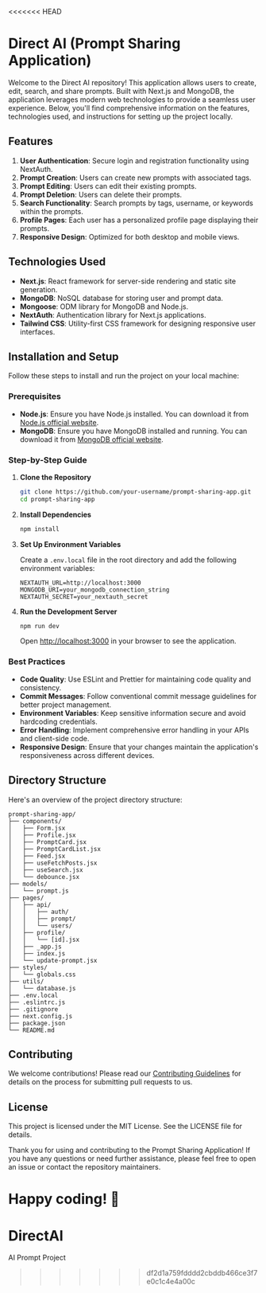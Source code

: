 <<<<<<< HEAD
# Direct AI (Prompt Sharing Application)

Welcome to the Direct AI repository! This application allows users to create, edit, search, and share prompts. Built with Next.js and MongoDB, the application leverages modern web technologies to provide a seamless user experience. Below, you'll find comprehensive information on the features, technologies used, and instructions for setting up the project locally.

## Features

1. **User Authentication**: Secure login and registration functionality using NextAuth.
2. **Prompt Creation**: Users can create new prompts with associated tags.
3. **Prompt Editing**: Users can edit their existing prompts.
4. **Prompt Deletion**: Users can delete their prompts.
5. **Search Functionality**: Search prompts by tags, username, or keywords within the prompts.
6. **Profile Pages**: Each user has a personalized profile page displaying their prompts.
7. **Responsive Design**: Optimized for both desktop and mobile views.

## Technologies Used

- **Next.js**: React framework for server-side rendering and static site generation.
- **MongoDB**: NoSQL database for storing user and prompt data.
- **Mongoose**: ODM library for MongoDB and Node.js.
- **NextAuth**: Authentication library for Next.js applications.
- **Tailwind CSS**: Utility-first CSS framework for designing responsive user interfaces.

## Installation and Setup

Follow these steps to install and run the project on your local machine:

### Prerequisites

- **Node.js**: Ensure you have Node.js installed. You can download it from [Node.js official website](https://nodejs.org/).
- **MongoDB**: Ensure you have MongoDB installed and running. You can download it from [MongoDB official website](https://www.mongodb.com/).

### Step-by-Step Guide

1. **Clone the Repository**

    ```bash
    git clone https://github.com/your-username/prompt-sharing-app.git
    cd prompt-sharing-app
    ```

2. **Install Dependencies**

    ```bash
    npm install
    ```

3. **Set Up Environment Variables**

    Create a `.env.local` file in the root directory and add the following environment variables:

    ```plaintext
    NEXTAUTH_URL=http://localhost:3000
    MONGODB_URI=your_mongodb_connection_string
    NEXTAUTH_SECRET=your_nextauth_secret
    ```

4. **Run the Development Server**

    ```bash
    npm run dev
    ```

    Open [http://localhost:3000](http://localhost:3000) in your browser to see the application.

### Best Practices

- **Code Quality**: Use ESLint and Prettier for maintaining code quality and consistency.
- **Commit Messages**: Follow conventional commit message guidelines for better project management.
- **Environment Variables**: Keep sensitive information secure and avoid hardcoding credentials.
- **Error Handling**: Implement comprehensive error handling in your APIs and client-side code.
- **Responsive Design**: Ensure that your changes maintain the application's responsiveness across different devices.

## Directory Structure

Here's an overview of the project directory structure:

```plaintext
prompt-sharing-app/
├── components/
│   ├── Form.jsx
│   ├── Profile.jsx
│   ├── PromptCard.jsx
│   ├── PromptCardList.jsx
│   ├── Feed.jsx
│   ├── useFetchPosts.jsx
│   ├── useSearch.jsx
│   └── debounce.jsx
├── models/
│   └── prompt.js
├── pages/
│   ├── api/
│   │   ├── auth/
│   │   ├── prompt/
│   │   └── users/
│   ├── profile/
│   │   └── [id].jsx
│   ├── _app.js
│   ├── index.js
│   └── update-prompt.jsx
├── styles/
│   └── globals.css
├── utils/
│   └── database.js
├── .env.local
├── .eslintrc.js
├── .gitignore
├── next.config.js
├── package.json
└── README.md
```

## Contributing

We welcome contributions! Please read our [Contributing Guidelines](http://) for details on the process for submitting pull requests to us.

## License

This project is licensed under the MIT License. See the LICENSE file for details.

Thank you for using and contributing to the Prompt Sharing Application! If you have any questions or need further assistance, please feel free to open an issue or contact the repository maintainers.

Happy coding! 🎉
=======
# DirectAI
AI Prompt Project
>>>>>>> df2d1a759fdddd2cbddb466ce3f7e0c1c4e4a00c
